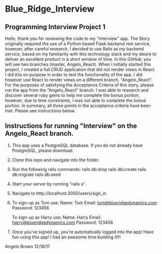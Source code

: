 # Blue_Ridge_Interview

## Programming Interview Project 1

Hello, thank you for reviewing the code to my "Interview" app.  The Story originally required the use of a Python based Flask backend rest service, however, after careful research, I decided to use Rails as my backend service, based on my familiarity with this technology stack and my desire to deliver an excellent product in a short window of time.  In this GitHub, you will see two branches (master, Angelo_React).  When I initially started this project, I created a full CRUD application that did not render views in React.  I did this on purpose in order to test the functionality of the app.  I did however use React to render views on a different branch, "Angelo_React".  For the purposes of satisfying the Acceptance Criteria of this story, please run the app from the "Angelo_React" branch.  I was able to research and discover several ruby gems to help me complete the bonus portion, however, due to time constraints, I was not able to complete the bonus portion.  In summary, all three points in the acceptance criteria have been met.  Please see instructions below.

## Instructions for running "Interview" on the Angelo_React branch.


1. This app uses a PostgreSQL database.  If you do not already have PostgreSQL, please download.
2. Clone this repo and navigate into the folder.
3. Run the following rails commands:
    rails db:drop
    rails db:create
    rails db:migrate
    rails db:seed
4. Start your server by running "rails s".
5. Navigate to http://localhost:3000/users/sign_in
6. To sign-up as Tom use:
    Name: Tom
    Email: tom@blueridgedynamics.com
    Password: 123456

    To sign-up as Harry use:
    Name: Harry
    Email: harry@blueridgedynamics.com
    Password: 123456
7.  Once you've signed up, you're automatically logged into the app!  Have fun using this app!  I had an awesome time building it!!!

Angelo Brown
12/18/17

